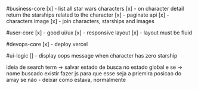 #business-core
[x] - list all star wars characters
[x] - on character detail return the starships related to the character
[x] - paginate api
[x] - characters image
[x] - join characters, starships and images

#user-core
[x] - good ui/ux
[x] - responsive layout
[x] - layout must be fluid

#devops-core
[x] - deploy vercel

#ui-logic
[] - display oops message when character has zero starship

ideia de search term -> salvar estado de busca no estado global
e se -> nome buscado existir fazer js para que esse seja a priemira posicao do array
se não - deixar como estava, normalmente
